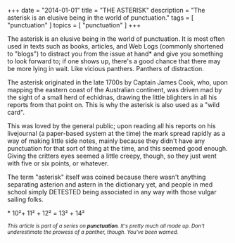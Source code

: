 +++
date        = "2014-01-01"
title       = "THE ASTERISK"
description = "The asterisk is an elusive being in the world of punctuation."
tags        = [ "punctuation" ]
topics      = [ "punctuation" ]
+++

The asterisk is an elusive being in the world of punctuation.
It is most often used in texts such as books, articles, and Web Logs (commonly shortened to "blogs") to distract you from the issue at hand\* and give you something to look forward to;
if one shows up, there's a good chance that there may be more lying in wait. Like vicious panthers.
Panthers of distraction.

The asterisk originated in the late 1700s by Captain James Cook, who,
upon mapping the eastern coast of the Australian continent,
was driven mad by the sight of a small herd of echidnas,
drawing the little blighters in all his reports from that point on.
This is why the asterisk is also used as a "wild card".

This was loved by the general public; upon reading all his reports on his livejournal
(a paper-based system at the time)
the mark spread rapidly as a way of making little side notes,
mainly because they didn't have any punctuation for that sort of thing at the time,
and this seemed good enough.
Giving the critters eyes seemed a little creepy, though, so they just went with five or six points, or whatever.

The term "asterisk" itself was coined because there wasn't anything separating asterion and astern in the dictionary yet,
and people in med school simply DETESTED being associated in any way with those vulgar sailing folks.

\* 10²+ 11² + 12² = 13² + 14²

<sub><em>This article is part of a series on **punctuation**. It's pretty much all made up.
Don't underestimate the prowess of a panther, though.
You've been warned.</em></sub>
